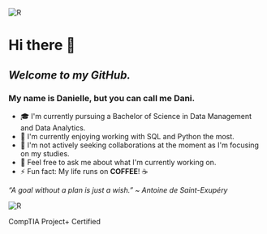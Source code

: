 ![R](https://user-images.githubusercontent.com/47258069/180854088-c88ede33-82d9-414e-999d-f06c5fb44f2a.png)



# Hi there 👋
## *Welcome to my GitHub.*
### My name is Danielle, but you can call me Dani.

- 🎓 I'm currently pursuing a Bachelor of Science in Data Management and Data Analytics.
- 📔 I'm currently enjoying working with SQL and Python the most.
- 👯 I'm not actively seeking collaborations at the moment as I'm focusing on my studies.
- 💬 Feel free to ask me about what I'm currently working on.
- ⚡ Fun fact: My life runs on **COFFEE**! :coffee:

*“A goal without a plan is just a wish.” ~ Antoine de Saint-Exupéry*

![R](https://images.credly.com/size/150x150/images/dac352d2-7755-4178-a4a4-b67a1a3f7aca/CompTIA_Project_2B.png)

CompTIA Project+ Certified
